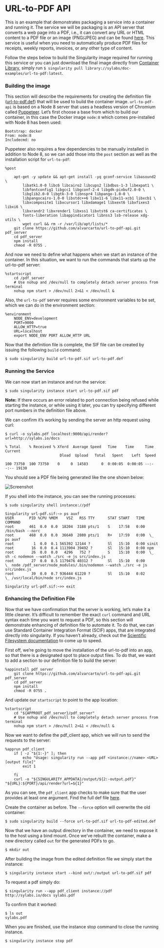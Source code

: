 # URL-to-PDF API

This is an example that demonstrates packaging a service into a container and running it. The service we will be packaging is an API server that converts a web page into a PDF, i.e., it can convert any URL or HTML content to a PDF file or an image (PNG/JPEG) and can be found [here](https://github.com/alvarcarto/url-to-pdf-api). This service is useful when you need to automatically produce PDF files for receipts, weekly reports, invoices, or any other type of content.

Follow the steps below to build the Singularity image required for running this service or you can just download the final image directly from [Container Library](https://cloud.sylabs.io/library/_container/5c3e3b66b0877b0001b0b3fc#container-5c3e3b66b0877b0001b0b3fd), simply run
`$ singularity pull library://sylabs/doc-examples/url-to-pdf:latest`.


### Building the image 

This section will describe the requirements for creating the definition file ([url-to-pdf.def](url-to-pdf.def)) that will be used to build the container image. `url-to-pdf-api` is based on a Node 8 server that uses a headless version of Chromium called [Puppeteer](https://github.com/GoogleChrome/puppeteer). Let’s first choose a base from which to build our container, in this case the Docker image `node:8` which comes pre-installed with Node 8 has been used:

```
Bootstrap: docker
From: node:8
Includecmd: no
```
Puppeteer also requires a few dependencies to be manually installed in addition to Node 8, so we can add those into the `post` section as well as the installation script for `url-to-pdf`:
```
%post

    apt-get -y update && apt-get install -yq gconf-service libasound2 \
        libatk1.0-0 libc6 libcairo2 libcups2 libdbus-1-3 libexpat1 \
        libfontconfig1 libgcc1 libgconf-2-4 libgdk-pixbuf2.0-0 \
        libglib2.0-0 libgtk-3-0 libnspr4 libpango-1.0-0 \
        libpangocairo-1.0-0 libstdc++6 libx11-6 libx11-xcb1 libxcb1 \
        libxcomposite1 libxcursor1 libxdamage1 libxext6 libxfixes3 libxi6 \
        libxrandr2 libxrender1 libxss1 libxtst6 ca-certificates \
        fonts-liberation libappindicator1 libnss3 lsb-release xdg-utils \
        wget curl && rm -r /var/lib/apt/lists/*
    git clone https://github.com/alvarcarto/url-to-pdf-api.git pdf_server
    cd pdf_server
    npm install
    chmod -R 0755 .
```
And now we need to define what happens when we start an instance of the container. In this situation, we want to run the commands that starts up the url-to-pdf server:
```
%startscript
    cd /pdf_server
    # Use nohup and /dev/null to completely detach server process from terminal
    nohup npm start > /dev/null 2>&1 < /dev/null &
```

Also, the `url-to-pdf` server requires some environment variables to be set, which we can do in the environment section:
```
%environment
    NODE_ENV=development
    PORT=9000
    ALLOW_HTTP=true
    URL=localhost
    export NODE_ENV PORT ALLOW_HTTP URL
```
Now that the definition file is complete, the SIF file can be created by issuing the following `build` command:
```
$ sudo singularity build url-to-pdf.sif url-to-pdf.def
```
### Running the Service 

We can now start an instance and run the service:

```
$ sudo singularity instance start url-to-pdf.sif pdf
```
**Note:**
If there occurs an error related to port connection being refused while starting the instance, 
or while using it later, you can try specifying different port numbers in the definition file above.


We can confirm it’s working by sending the server an http request using curl:

```
$ curl -o sylabs.pdf localhost:9000/api/render?url=http://sylabs.io/docs

% Total    % Received % Xferd  Average Speed   Time    Time     Time  Current
                         Dload  Upload   Total   Spent    Left  Speed

100 73750  100 73750    0     0  14583      0  0:00:05  0:00:05 --:--:-- 19130
```

You should see a PDF file being generated like the one shown below:

![Screenshot](docpage.png)

If you shell into the instance, you can see the running processes:

```
$ sudo singularity shell instance://pdf

Singularity url-pdf.sif:~> ps auxf
USER       PID %CPU %MEM    VSZ   RSS TTY      STAT START   TIME COMMAND
root       461  0.0  0.0  18204  3188 pts/1    S    17:58   0:00 /bin/bash --norc
root       468  0.0  0.0  36640  2880 pts/1    R+   17:59   0:00  \_ ps auxf
root         1  0.0  0.1 565392 12144 ?        Sl   15:10   0:00 sinit
root        16  0.0  0.4 1113904 39492 ?       Sl   15:10   0:00 npm
root        26  0.0  0.0   4296   752 ?        S    15:10   0:00  \_ sh -c nodemon --watch ./src -e js src/index.js
root        27  0.0  0.5 1179476 40312 ?       Sl   15:10   0:00      \_ node /pdf_server/node_modules/.bin/nodemon --watch ./src -e js src/index.js
root        39  0.0  0.7 936444 61220 ?        Sl   15:10   0:02          \_ /usr/local/bin/node src/index.js

Singularity url-pdf.sif:~>> exit
```
### Enhancing the Definition File

Now that we have confirmation that the server is working, let’s make it a little cleaner. It’s difficult to remember the exact `curl` command and URL syntax each time you want to request a PDF, so this section will demonstrate enhancing of definition file to automate it. To do that, we can use Standard Container Integration Format (SCIF) apps, that are integrated directly into singularity. If you haven’t already, check out the [Scientific Filesystem documentation](https://sci-f.github.io/) to come up to speed.

First off, we’re going to move the installation of the url-to-pdf into an app, so that there is a designated spot to place output files. To do that, we want to add a section to our definition file to build the server:
```
%appinstall pdf_server
    git clone https://github.com/alvarcarto/url-to-pdf-api.git pdf_server
    cd pdf_server
    npm install
    chmod -R 0755 .
```
And update our `startscript` to point to the app location:

```
%startscript
    cd "${APPROOT_pdf_server}/pdf_server"
    # Use nohup and /dev/null to completely detach server process from terminal
    nohup npm start > /dev/null 2>&1 < /dev/null &
```

Now we want to define the pdf_client app, which we will run to send the requests to the server:
```
%apprun pdf_client
    if [ -z "${1:-}" ]; then
        echo "Usage: singularity run --app pdf <instance://name> <URL> [output file]"
        exit 1

    fi
    curl -o "${SINGULARITY_APPDATA}/output/${2:-output.pdf}" "${URL}:${PORT}/api/render?url=${1}"
```

As you can see, the `pdf_client` app checks to make sure that the user provides at least one argument. Find the full def file [here](url-to-pdf-edited.def).

Create the container as before. The `--force` option will overwrite the old container:
```
$ sudo singularity build --force url-to-pdf.sif url-to-pdf-edited.def
```
Now that we have an output directory in the container, we need to expose it to the host using a bind mount. Once we’ve rebuilt the container, make a new directory called `out` for the generated PDFs to go.
```
$ mkdir out
```
After building the image from the edited definition file we simply start the instance:
```
$ singularity instance start --bind out/:/output url-to-pdf.sif pdf
```
To request a pdf simply do:
```
$ singularity run --app pdf_client instance://pdf http://sylabs.io/docs sylabs.pdf
```
To confirm that it worked:
```
$ ls out
sylabs.pdf
```
When you are finished, use the instance stop command to close the running instance.

```
$ singularity instance stop pdf
```
